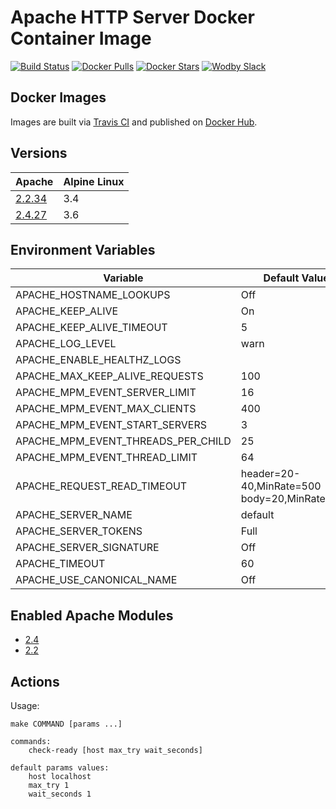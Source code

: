 # Apache HTTP Server Docker Container Image

[![Build Status](https://travis-ci.org/wodby/apache.svg?branch=master)](https://travis-ci.org/wodby/apache)
[![Docker Pulls](https://img.shields.io/docker/pulls/wodby/apache.svg)](https://hub.docker.com/r/wodby/apache)
[![Docker Stars](https://img.shields.io/docker/stars/wodby/apache.svg)](https://hub.docker.com/r/wodby/apache)
[![Wodby Slack](http://slack.wodby.com/badge.svg)](http://slack.wodby.com)

## Docker Images

Images are built via [Travis CI](https://travis-ci.org/wodby/apache) and published on [Docker Hub](https://hub.docker.com/r/wodby/apache). 

## Versions

| Apache | Alpine Linux |
| ------ | ------------ |
| [2.2.34](https://github.com/wodby/apache/tree/master/2.2/Dockerfile) | 3.4 |  
| [2.4.27](https://github.com/wodby/apache/tree/master/2.4/Dockerfile) | 3.6 |  

## Environment Variables 

| Variable | Default Value | Description |
| -------- | ------------- | ----------- |
| APACHE_HOSTNAME_LOOKUPS            | Off                                          | |
| APACHE_KEEP_ALIVE                  | On                                           | |
| APACHE_KEEP_ALIVE_TIMEOUT          | 5                                            | |
| APACHE_LOG_LEVEL                   | warn                                         | |
| APACHE_ENABLE_HEALTHZ_LOGS         |                                              | |
| APACHE_MAX_KEEP_ALIVE_REQUESTS     | 100                                          | |
| APACHE_MPM_EVENT_SERVER_LIMIT      | 16                                           | |
| APACHE_MPM_EVENT_MAX_CLIENTS       | 400                                          | |
| APACHE_MPM_EVENT_START_SERVERS     | 3                                            | |
| APACHE_MPM_EVENT_THREADS_PER_CHILD | 25                                           | |
| APACHE_MPM_EVENT_THREAD_LIMIT      | 64                                           | |
| APACHE_REQUEST_READ_TIMEOUT        | header=20-40,MinRate=500 body=20,MinRate=500 | |
| APACHE_SERVER_NAME                 | default                                      | |
| APACHE_SERVER_TOKENS               | Full                                         | |
| APACHE_SERVER_SIGNATURE            | Off                                          | |
| APACHE_TIMEOUT                     | 60                                           | |
| APACHE_USE_CANONICAL_NAME          | Off                                          | |

## Enabled Apache Modules

* [2.4](https://raw.githubusercontent.com/wodby/apache/master/2.4/tests/apache_modules)
* [2.2](https://raw.githubusercontent.com/wodby/apache/master/2.2/tests/apache_modules)

## Actions

Usage:
```
make COMMAND [params ...]

commands:
    check-ready [host max_try wait_seconds]
 
default params values:
    host localhost
    max_try 1
    wait_seconds 1
```
